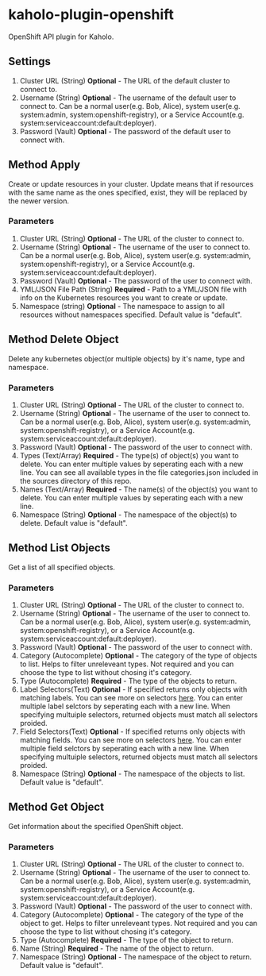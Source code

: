 # kaholo-plugin-openshift
OpenShift API plugin for Kaholo.

## Settings
1. Cluster URL (String) **Optional** - The URL of the default cluster to connect to.
2. Username (String) **Optional** - The username of the default user to connect to. Can be a normal user(e.g. Bob, Alice), system user(e.g. system:admin, system:openshift-registry), or a Service Account(e.g. system:serviceaccount:default:deployer).
3. Password (Vault) **Optional** - The password of the default user to connect with.

## Method Apply
Create or update resources in your cluster. Update means that if resources with the same name as the ones specified, exist, they will be replaced by the newer version.

### Parameters
1. Cluster URL (String) **Optional** - The URL of the cluster to connect to.
2. Username (String) **Optional** - The username of the user to connect to. Can be a normal user(e.g. Bob, Alice), system user(e.g. system:admin, system:openshift-registry), or a Service Account(e.g. system:serviceaccount:default:deployer).
3. Password (Vault) **Optional** - The password of the user to connect with.
4. YML/JSON File Path (String) **Required** - Path to a YML/JSON file with info on the Kubernetes resources you want to create or update.
5. Namespace (string) **Optional** - The namespace to assign to all resources without namespaces specified. Default value is "default".

## Method Delete Object
Delete any kubernetes object(or multiple objects) by it's name, type and namespace.

### Parameters
1. Cluster URL (String) **Optional** - The URL of the cluster to connect to.
2. Username (String) **Optional** - The username of the user to connect to. Can be a normal user(e.g. Bob, Alice), system user(e.g. system:admin, system:openshift-registry), or a Service Account(e.g. system:serviceaccount:default:deployer).
3. Password (Vault) **Optional** - The password of the user to connect with.
4. Types (Text/Array) **Required** - The type(s) of object(s) you want to delete. You can enter multiple values by seperating each with a new line. You can see all available types in the file categories.json included in the sources directory of this repo.
5. Names (Text/Array) **Required** - The name(s) of the object(s) you want to delete. You can enter multiple values by seperating each with a new line.
6. Namespace (String) **Optional** - The namespace of the object(s) to delete. Default value is "default".


## Method List Objects
Get a list of all specified objects.

### Parameters
1. Cluster URL (String) **Optional** - The URL of the cluster to connect to.
2. Username (String) **Optional** - The username of the user to connect to. Can be a normal user(e.g. Bob, Alice), system user(e.g. system:admin, system:openshift-registry), or a Service Account(e.g. system:serviceaccount:default:deployer).
3. Password (Vault) **Optional** - The password of the user to connect with.
4. Category (Autocomplete) **Optional** - The category of the type of objects to list. Helps to filter unreleveant types. Not required and you can choose the type to list without chosing it's category.
5. Type (Autocomplete) **Required** - The type of the objects to return. 
6. Label Selectors(Text) **Optional** - If specified returns only objects with matching labels. You can see more on selectors [here](https://kubernetes.io/docs/concepts/overview/working-with-objects/labels/). You can enter multiple label selctors by seperating each with a new line. When specifying multuiple selectors, returned objects must match all selectors proided.
7. Field Selectors(Text) **Optional** - If specified returns only objects with matching fields. You can see more on selectors [here](https://kubernetes.io/docs/concepts/overview/working-with-objects/labels/). You can enter multiple field selctors by seperating each with a new line. When specifying multuiple selectors, returned objects must match all selectors proided.
8. Namespace (String) **Optional** - The namespace of the objects to list. Default value is "default".

## Method Get Object
Get information about the specified OpenShift object.

### Parameters
1. Cluster URL (String) **Optional** - The URL of the cluster to connect to.
2. Username (String) **Optional** - The username of the user to connect to. Can be a normal user(e.g. Bob, Alice), system user(e.g. system:admin, system:openshift-registry), or a Service Account(e.g. system:serviceaccount:default:deployer).
3. Password (Vault) **Optional** - The password of the user to connect with.
4. Category (Autocomplete) **Optional** - The category of the type of the object to get. Helps to filter unreleveant types. Not required and you can choose the type to list without chosing it's category.
5. Type (Autocomplete) **Required** - The type of the object to return. 
6. Name (String) **Required** - The name of the object to return. 
7. Namespace (String) **Optional** - The namespace of the object to return. Default value is "default".

